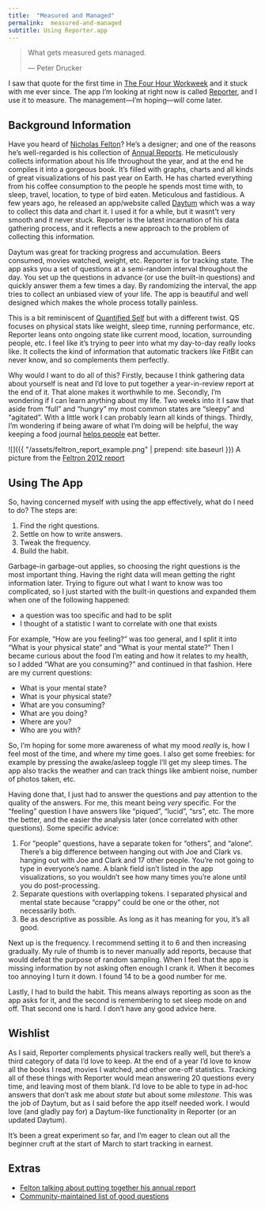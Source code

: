 ```yaml
---
title:	"Measured and Managed"
permalink:	measured-and-managed
subtitle: Using Reporter.app
---
```


> What gets measured gets managed.
>
> — Peter Drucker

I saw that quote for the first time in [The Four Hour Workweek](http://www.fourhourworkweek.com/) and it stuck with me ever since. The app I’m looking at right now is called [Reporter](http://www.reporter-app.com/), and I use it to measure. The management—I’m hoping—will come later.

## Background Information

Have you heard of [Nicholas Felton](http://feltron.com/)? He’s a designer; and one of the reasons he’s well-regarded is his collection of [Annual Reports](http://feltron.com/ar12_01.html). He meticulously collects information about his life throughout the year, and at the end he compiles it into a gorgeous book. It’s filled with graphs, charts and all kinds of great visualizations of his past year on Earth. He has charted everything from his coffee consumption to the people he spends most time with, to sleep, travel, location, to type of bird eaten. Meticulous and fastidious. A few years ago, he released an app/website called [Daytum](http://daytum.com/) which was a way to collect this data and chart it. I used it for a while, but it wasnt’t very smooth and it never stuck. Reporter is the latest incarnation of his data gathering process, and it reflects a new approach to the problem of collecting this information.

Daytum was great for tracking progress and accumulation. Beers consumed, movies watched, weight, etc. Reporter is for tracking state. The app asks you a set of questions at a semi-random interval throughout the day. You set up the questions in advance (or use the built-in questions) and quickly answer them a few times a day. By randomizing the interval, the app tries to collect an unbiased view of your life. The app is beautiful and well designed which makes the whole process totally painless.

This is a bit reminiscent of [Quantified Self](http://quantifiedself.com/) but with a different twist. QS focuses on physical stats like weight, sleep time, running performance, etc. Reporter leans onto ongoing state like current mood, location, surrounding people, etc. I feel like it’s trying to peer into what my day-to-day really looks like. It collects the kind of information that automatic trackers like FitBit can never know, and so complements them perfectly.

Why would I want to do all of this? Firstly, because I think gathering data about yourself is neat and I’d love to put together a year-in-review report at the end of it. That alone makes it worthwhile to me. Secondly, I’m wondering if I can learn anything about my life. Two weeks into it I saw that aside from “full” and “hungry” my most common states are “sleepy” and “agitated”. With a little work I can probably learn all kinds of things. Thirdly, I’m wondering if being aware of what I’m doing will be helpful, the way keeping a food journal [helps people](http://www.sharecare.com/health/dieting-for-weight-loss/food-journal) eat better.

![]({{ "/assets/feltron_report_example.png" | prepend: site.baseurl }})
A picture from the [Feltron 2012 report](http://feltron.com/ar12_01.html)


## Using The App

So, having concerned myself with using the app effectively, what do I need to do? The steps are:

1. Find the right questions.
2. Settle on how to write answers.
3. Tweak the frequency.
4. Build the habit.

Garbage-in garbage-out applies, so choosing the right questions is the most important thing. Having the right data will mean getting the right information later. Trying to figure out what I want to know was too complicated, so I just started with the built-in questions and expanded them when one of the following happened:

- a question was too specific and had to be split
- I thought of a statistic I want to correlate with one that exists

For example, “How are you feeling?” was too general, and I split it into “What is your physical state” and “What is your mental state?” Then I became curious about the food I’m eating and how it relates to my health, so I added “What are you consuming?” and continued in that fashion. Here are my current questions:

- What is your mental state?
- What is your physical state?
- What are you consuming?
- What are you doing?
- Where are you?
- Who are you with?

So, I’m hoping for some more awareness of what my mood _really_ is, how I feel most of the time, and where my time goes. I also get some freebies: for example by pressing the awake/asleep toggle I’ll get my sleep times. The app also tracks the weather and can track things like ambient noise, number of photos taken, etc.

Having done that, I just had to answer the questions and pay attention to the quality of the answers. For me, this meant being _very_ specific. For the “feeling” question I have answers like “piqued”, “lucid”, “srs”, etc. The more the better, and the easier the analysis later (once correlated with other questions). Some specific advice:

1. For “people” questions, have a separate token for “others”, and “alone“. There’s a big difference between hanging out with Joe and Clark vs. hanging out with Joe and Clark and 17 other people. You’re not going to type in everyone’s name. A blank field isn’t listed in the app visualizations, so you wouldn’t see how many times you’re alone until you do post-processing.
2. Separate questions with overlapping tokens. I separated physical and mental state because “crappy” could be one or the other, not necessarily both.
3. Be as descriptive as possible. As long as it has meaning for you, it’s all good.

Next up is the frequency. I recommend setting it to 6 and then increasing gradually. My rule of thumb is to never manually add reports, because that would defeat the purpose of random sampling. When I feel that the app is missing information by not asking often enough I crank it. When it becomes too annoying I turn it down. I found 14 to be a good number for me.

Lastly, I had to build the habit. This means always reporting as soon as the app asks for it, and the second is remembering to set sleep mode on and off. That second one is hard. I don’t have any good advice here.

## Wishlist

As I said, Reporter complements physical trackers really well, but there’s a third category of data I’d love to keep. At the end of a year I’d love to know all the books I read, movies I watched, and other one-off statistics. Tracking all of these things with Reporter would mean answering 20 questions every time, and leaving most of them blank. I’d love to be able to type in ad-hoc answers that don’t ask me about _state_ but about some _milestone_. This was the job of Daytum, but as I said before the app itself needed work. I would love (and gladly pay for) a Daytum-like functionality in Reporter (or an updated Daytum).

It’s been a great experiment so far, and I’m eager to clean out all the beginner cruft at the start of March to start tracking in earnest.

## Extras

- [Felton talking about putting together his annual report](http://vimeo.com/70800507)
- [Community-maintained list of good questions](https://docs.google.com/document/d/1US57mNZJcmK5U_prAepHgzosUtFAJf1T5gBcZXI4NV4/edit)
